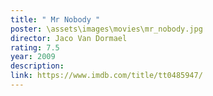 ```yaml
---
title: " Mr Nobody "
poster: \assets\images\movies\mr_nobody.jpg
director: Jaco Van Dormael
rating: 7.5
year: 2009
description:
link: https://www.imdb.com/title/tt0485947/
---
```

